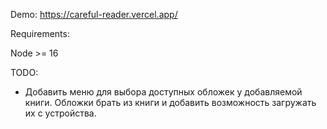 Demo: 
    https://careful-reader.vercel.app/

Requirements:

  Node >= 16

TODO:
  * Добавить меню для выбора доступных обложек у добавляемой книги. Обложки 
  брать из книги и добавить возможность загружать их с устройства.
